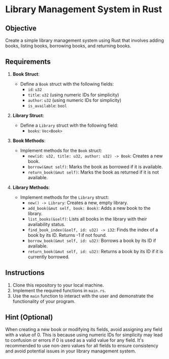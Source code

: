 # Library Management System in Rust

## Objective
Create a simple library management system using Rust that involves adding books, listing books, borrowing books, and returning books.

## Requirements
1. **Book Struct**:
   - Define a `Book` struct with the following fields:
     - `id`: `u32`
     - `title`: `u32` (using numeric IDs for simplicity)
     - `author`: `u32` (using numeric IDs for simplicity)
     - `is_available`: `bool`

2. **Library Struct**:
   - Define a `Library` struct with the following field:
     - `books`: `Vec<Book>`

3. **Book Methods**:
   - Implement methods for the `Book` struct:
     - `new(id: u32, title: u32, author: u32) -> Book`: Creates a new book.
     - `borrow(&mut self)`: Marks the book as borrowed if it is available.
     - `return_book(&mut self)`: Marks the book as returned if it is not available.

4. **Library Methods**:
   - Implement methods for the `Library` struct:
     - `new() -> Library`: Creates a new, empty library.
     - `add_book(&mut self, book: Book)`: Adds a new book to the library.
     - `list_books(&self)`: Lists all books in the library with their availability status.
     - `find_book_index(&self, id: u32) -> i32`: Finds the index of a book by its ID. Returns -1 if not found.
     - `borrow_book(&mut self, id: u32)`: Borrows a book by its ID if available.
     - `return_book(&mut self, id: u32)`: Returns a book by its ID if it is currently borrowed.

## Instructions
1. Clone this repository to your local machine.
2. Implement the required functions in `main.rs`.
3. Use the `main` function to interact with the user and demonstrate the functionality of your program.

## Hint (Optional)
When creating a new book or modifying its fields, avoid assigning any field with a value of 0. This is because using numeric IDs for simplicity may lead to confusion or errors if 0 is used as a valid value for any field. It's recommended to use non-zero values for all fields to ensure consistency and avoid potential issues in your library management system.
